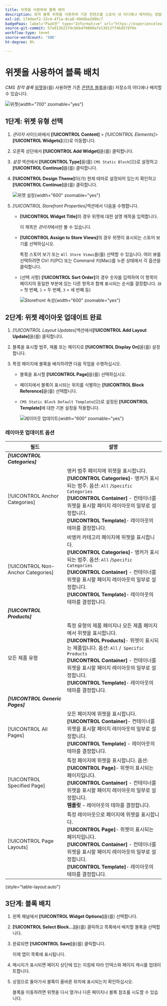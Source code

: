```yaml
---
title: 위젯을 사용하여 블록 배치
description: 정적 블록 위젯을 사용하여 기존 컨텐츠를 스토어 내 어디에나 배치하는 방법에 대해 알아봅니다.
exl-id: 174deef2-33c4-4f1a-8ca8-4969be209bc7
badgePaas: label="PaaS만" type="Informative" url="https://experienceleague.adobe.com/ko/docs/commerce/user-guides/product-solutions" tooltip="Adobe Commerce 온 클라우드 프로젝트(Adobe 관리 PaaS 인프라) 및 온프레미스 프로젝트에만 적용됩니다."
source-git-commit: 57a913b21f4cbbb4f0800afe13012ff46d578f8e
workflow-type: tm+mt
source-wordcount: '586'
ht-degree: 0%

---
```


# 위젯을 사용하여 블록 배치

_CMS 정적 블록_ [위젯](widgets.md)을(를) 사용하면 기존 [콘텐츠 블록](blocks.md)을(를) 저장소의 어디에나 배치할 수 있습니다.

![위젯](./assets/widgets.png){width="700" zoomable="yes"}

## 1단계: 위젯 유형 선택

1. _관리자_ 사이드바에서 **[!UICONTROL Content]** > _[!UICONTROL Elements]_>**[!UICONTROL Widgets]**(으)로 이동합니다.

1. 오른쪽 상단에서 **[!UICONTROL Add Widget]**&#x200B;을(를) 클릭합니다.

1. _설정_ 섹션에서 **[!UICONTROL Type]**&#x200B;을(를) `CMS Static Block`(으)로 설정하고 **[!UICONTROL Continue]**&#x200B;을(를) 클릭합니다.

1. **[!UICONTROL Design Theme]**&#x200B;이(가) 현재 테마로 설정되어 있는지 확인하고 **[!UICONTROL Continue]**&#x200B;을(를) 클릭합니다.

   ![위젯 설정](./assets/widget-settings.png){width="600" zoomable="yes"}

1. _[!UICONTROL Storefront Properties]_&#x200B;섹션에서 다음을 수행합니다.

   - **[!UICONTROL Widget Title]**&#x200B;의 경우 위젯에 대한 설명 제목을 입력합니다.

     이 제목은 _관리자_&#x200B;에서만 볼 수 있습니다.

   - **[!UICONTROL Assign to Store Views]**&#x200B;의 경우 위젯이 표시되는 스토어 보기를 선택하십시오.

     특정 스토어 보기 또는 `All Store Views`을(를) 선택할 수 있습니다. 여러 뷰를 선택하려면 Ctrl 키(PC) 또는 Command 키(Mac)를 누른 상태에서 각 옵션을 클릭합니다.

   - (선택 사항) **[!UICONTROL Sort Order]**&#x200B;의 경우 숫자를 입력하여 이 항목이 페이지의 동일한 부분에 있는 다른 항목과 함께 표시되는 순서를 결정합니다. (`0` = 첫 번째, `1` = 두 번째, `3` = 세 번째 등)

     ![Storefront 속성](./assets/widget-storefront-properties.png){width="600" zoomable="yes"}

## 2단계: 위젯 레이아웃 업데이트 완료

1. _[!UICONTROL Layout Updates]_&#x200B;섹션에서&#x200B;**[!UICONTROL Add Layout Update]**&#x200B;을(를) 클릭합니다.

1. 블록을 표시할 범주, 제품 또는 페이지로 **[!UICONTROL Display On]**&#x200B;을(를) 설정합니다.

1. 특정 페이지에 블록을 배치하려면 다음 작업을 수행하십시오.

   - 블록을 표시할 **[!UICONTROL Page]**&#x200B;을(를) 선택하십시오.

   - 페이지에서 블록이 표시되는 위치를 식별하는 **[!UICONTROL Block Reference]**&#x200B;을(를) 선택합니다.

   - `CMS Static Block Default Template`(으)로 설정된 **[!UICONTROL Template]**&#x200B;에 대한 기본 설정을 적용합니다.

     ![레이아웃 업데이트](./assets/widget-layout-update-home-page.png){width="600" zoomable="yes"}

### 레이아웃 업데이트 옵션

| 필드 | 설명 |
|--- |--- |
| **_[!UICONTROL Categories]_** |  |
| [!UICONTROL Anchor Categories] | 앵커 범주 페이지에 위젯을 표시합니다.<br/>**[!UICONTROL Categories]**- 앵커가 표시되는 범주. 옵션: `All` /`Specific Categories`<br/>**[!UICONTROL Container]** - 컨테이너를 위젯을 표시할 페이지 레이아웃의 일부로 설정합니다.<br/>**[!UICONTROL Template]**- 레이아웃의 테마를 결정합니다. |
| [!UICONTROL Non-Anchor Categories] | 비앵커 카테고리 페이지에 위젯을 표시합니다.<br/>**[!UICONTROL Categories]**- 앵커가 표시되는 범주. 옵션: `All` /`Specific Categories`<br/>**[!UICONTROL Container]** - 컨테이너를 위젯을 표시할 페이지 레이아웃의 일부로 설정합니다.<br/>**[!UICONTROL Template]**- 레이아웃의 테마를 결정합니다. |
| **_[!UICONTROL Products]_** |  |
| 모든 제품 유형 | 특정 유형의 제품 페이지나 모든 제품 페이지에서 위젯을 표시합니다. <br/>**[!UICONTROL Products]**- 위젯이 표시되는 제품입니다. 옵션: `All` /` Specific Products`<br/>**[!UICONTROL Container]** - 컨테이너를 위젯을 표시할 페이지 레이아웃의 일부로 설정합니다.<br/>**[!UICONTROL Template]**- 레이아웃의 테마를 결정합니다. |
| **_[!UICONTROL Generic Pages]_** |  |
| [!UICONTROL All Pages] | 모든 페이지에 위젯을 표시합니다. <br/>**[!UICONTROL Container]**- 컨테이너를 위젯을 표시할 페이지 레이아웃의 일부로 설정합니다.<br/>**[!UICONTROL Template]** - 레이아웃의 테마를 결정합니다. |
| [!UICONTROL Specified Page] | 특정 페이지에 위젯을 표시합니다. 옵션:<br/>**[!UICONTROL Page]**- 위젯이 표시되는 페이지입니다.<br/>**[!UICONTROL Container]** - 컨테이너를 위젯을 표시할 페이지 레이아웃의 일부로 설정합니다.<br/>**템플릿** - 레이아웃의 테마를 결정합니다. |
| [!UICONTROL Page Layouts] | 특정 레이아웃으로 페이지에 위젯을 표시합니다. <br/>**[!UICONTROL Page]**- 위젯이 표시되는 페이지입니다.<br/>**[!UICONTROL Container]** - 컨테이너를 위젯을 표시할 페이지 레이아웃의 일부로 설정합니다.<br/>**[!UICONTROL Template]**- 레이아웃의 테마를 결정합니다. |

{style="table-layout:auto"}

## 3단계: 블록 배치

1. 왼쪽 패널에서 **[!UICONTROL Widget Options]**&#x200B;을(를) 선택합니다.

1. **[!UICONTROL Select Block…]**&#x200B;을(를) 클릭하고 목록에서 배치할 블록을 선택합니다.

1. 완료되면 **[!UICONTROL Save]**&#x200B;을(를) 클릭합니다.

   이제 앱이 목록에 표시됩니다.

1. 메시지가 표시되면 페이지 상단에 있는 지침에 따라 인덱스와 페이지 캐시를 업데이트합니다.

1. 상점으로 돌아가서 블록이 올바른 위치에 표시되는지 확인하십시오.

   블록을 이동하려면 위젯을 다시 열거나 다른 페이지나 블록 참조를 시도할 수 있습니다.
